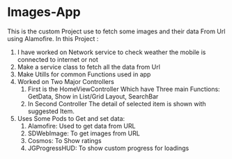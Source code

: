 # Images-App
This is the custom Project use to fetch some images and their data From Url using Alamofire. In this Project :
1. I have worked on Network service to check weather the mobile is connected to internet or not
2. Make a service class to fetch all the data from Url
3. Make Utills for common Functions used in app
4. Worked on Two Major Controllers
    1. First is the HomeViewController Which have Three main Functions: GetData, Show in List/Grid Layout, SearchBar
    2. In Second Controller The detail of selected item is shown with suggested Item.
5. Uses Some Pods to Get and set data: 
    1. Alamofire: Used to get data from URL
    2. SDWebImage: To get images from URL
    3. Cosmos: To Show ratings
    4. JGProgressHUD: To show custom progress for loadings
